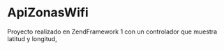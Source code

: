 # ApiZonasWifi
Proyecto realizado en ZendFramework 1 con un controlador que muestra latitud y longitud,